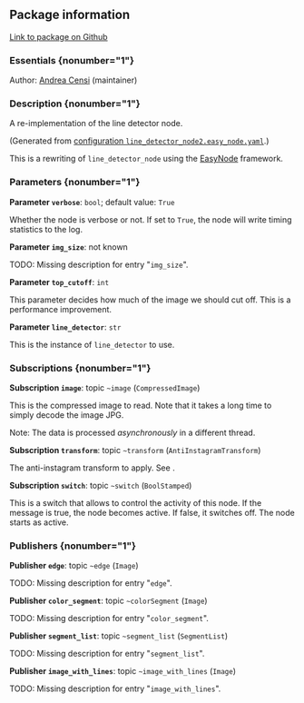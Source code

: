 <div id='line_detector2-autogenerated' markdown='1'>


<!-- do not edit this file, autogenerated -->

## Package information 

[Link to package on Github](github:org=duckietown,repo=Software,path=10-lane-control/line_detector2,branch=master)

### Essentials {nonumber="1"}

Author: [Andrea Censi](mailto:acensi@idsc.mavt.ethz.ch) (maintainer)

### Description {nonumber="1"}


A re-implementation of the line detector node.
 



</div>

<!-- file start -->

<div id='line_detector2-line_detector_node2-autogenerated' markdown='1'>


<!-- do not edit this file, autogenerated -->

(Generated from [configuration `line_detector_node2.easy_node.yaml`](github:org=duckietown,repo=Software,path=line_detector_node2.easy_node.yaml,branch=master).)

This is a rewriting of `line_detector_node` using the [EasyNode](+code_docs#easy_node) framework.

### Parameters {nonumber="1"}

**Parameter `verbose`**: `bool`; default value: `True`

Whether the node is verbose or not. If set to `True`,
the node will write timing statistics to the log.

**Parameter `img_size`**: not known

TODO: Missing description for entry "`img_size`".

**Parameter `top_cutoff`**: `int`

This parameter decides how much of the image we should cut off.
This is a performance improvement.

**Parameter `line_detector`**: `str`

This is the instance of `line_detector` to use.

### Subscriptions {nonumber="1"}

**Subscription `image`**: topic `~image` (`CompressedImage`)

This is the compressed image to read. Note that it takes
a long time to simply decode the image JPG.

Note: The data is processed *asynchronously* in a different thread.

**Subscription `transform`**: topic `~transform` (`AntiInstagramTransform`)

The anti-instagram transform to apply.  See [](#anti_instagram).

**Subscription `switch`**: topic `~switch` (`BoolStamped`)

This is a switch that allows to control the activity of this node.
If the message is true, the node becomes active. If false, it
switches off. The node starts as active.

### Publishers {nonumber="1"}

**Publisher `edge`**: topic `~edge` (`Image`)

TODO: Missing description for entry "`edge`".

**Publisher `color_segment`**: topic `~colorSegment` (`Image`)

TODO: Missing description for entry "`color_segment`".

**Publisher `segment_list`**: topic `~segment_list` (`SegmentList`)

TODO: Missing description for entry "`segment_list`".

**Publisher `image_with_lines`**: topic `~image_with_lines` (`Image`)

TODO: Missing description for entry "`image_with_lines`".



</div>
